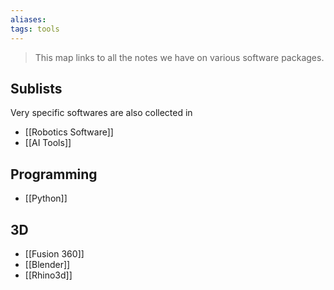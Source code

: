 ```yaml
---
aliases: 
tags: tools
---
```


> This map links to all the notes we have on various software packages.

## Sublists
Very specific softwares are also collected in 
- [[Robotics Software]]
- [[AI Tools]] 

## Programming
- [[Python]]


## 3D
- [[Fusion 360]]
- [[Blender]]
- [[Rhino3d]]